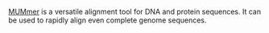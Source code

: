[MUMmer](https://github.com/mummer4/mummer) is a versatile alignment tool for DNA and protein sequences. It can be used to rapidly align even complete genome sequences. 
